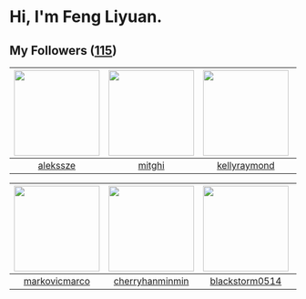 # Hi, I'm Feng Liyuan.

## My Followers ([115](https://github.com/SunRunAway?tab=followers))

| <img src="https://avatars.githubusercontent.com/u/65283311?v=4" width="150" height="150" /> | <img src="https://avatars.githubusercontent.com/u/55898975?v=4" width="150" height="150" /> | <img src="https://avatars.githubusercontent.com/u/58126365?v=4" width="150" height="150" /> | <img src="https://avatars.githubusercontent.com/u/57785890?v=4" width="150" height="150" /> |
| :-----------------------------------------------------------------------------------------: | :-----------------------------------------------------------------------------------------: | :-----------------------------------------------------------------------------------------: | :-----------------------------------------------------------------------------------------: |
|                           [alekssze](https://github.com/alekssze)                           |                             [mitghi](https://github.com/mitghi)                             |                       [kellyraymond](https://github.com/kellyraymond)                       |                            [toum120](https://github.com/toum120)                            |

| <img src="https://avatars.githubusercontent.com/u/52882128?v=4" width="150" height="150" /> | <img src="https://avatars.githubusercontent.com/u/83270523?v=4" width="150" height="150" /> | <img src="https://avatars.githubusercontent.com/u/74522790?v=4" width="150" height="150" /> | <img src="https://avatars.githubusercontent.com/u/84072889?v=4" width="150" height="150" /> |
| :-----------------------------------------------------------------------------------------: | :-----------------------------------------------------------------------------------------: | :-----------------------------------------------------------------------------------------: | :-----------------------------------------------------------------------------------------: |
|                      [markovicmarco](https://github.com/markovicmarco)                      |                    [cherryhanminmin](https://github.com/cherryhanminmin)                    |                     [blackstorm0514](https://github.com/blackstorm0514)                     |                     [RichForest0506](https://github.com/RichForest0506)                     |